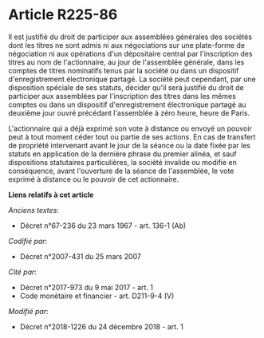 # Article R225-86

Il est justifié du droit de participer aux assemblées générales des sociétés dont les titres ne sont admis ni aux
négociations sur une plate-forme de négociation ni aux opérations d'un dépositaire central par l'inscription des titres au
nom de l'actionnaire, au jour de l'assemblée générale, dans les comptes de titres nominatifs tenus par la société ou dans un
dispositif d'enregistrement électronique partagé. La société peut cependant, par une disposition spéciale de ses statuts,
décider qu'il sera justifié du droit de participer aux assemblées par l'inscription des titres dans les mêmes comptes ou dans
un dispositif d'enregistrement électronique partagé au deuxième jour ouvré précédant l'assemblée à zéro heure, heure de
Paris.

L'actionnaire qui a déjà exprimé son vote à distance ou envoyé un pouvoir peut à tout moment céder tout ou partie de ses
actions. En cas de transfert de propriété intervenant avant le jour de la séance ou la date fixée par les statuts en
application de la dernière phrase du premier alinéa, et sauf dispositions statutaires particulières, la société invalide ou
modifie en conséquence, avant l'ouverture de la séance de l'assemblée, le vote exprimé à distance ou le pouvoir de cet
actionnaire.

**Liens relatifs à cet article**

_Anciens textes_:

  - Décret n°67-236 du 23 mars 1967 - art. 136-1 (Ab)

_Codifié par_:

  - Décret n°2007-431 du 25 mars 2007

_Cité par_:

  - Décret n°2017-973 du 9 mai 2017 - art. 1
  - Code monétaire et financier - art. D211-9-4 (V)

_Modifié par_:

  - Décret n°2018-1226 du 24 décembre 2018 - art. 1
